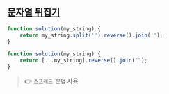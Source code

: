 ## <a href='https://school.programmers.co.kr/learn/courses/30/lessons/120822'>문자열 뒤집기</a>

```js
function solution(my_string) {
    return my_string.split('').reverse().join('');
}
```

```js
function solution(my_string) {
    return [...my_string].reverse().join("");
}
```

> 👉 `스프레드 문법` 사용
